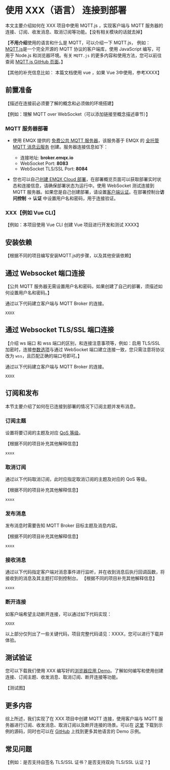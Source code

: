 # 使用 XXX（语言） 连接到部署


本文主要介绍如何在 XXX 项目中使用 MQTT.js ，实现客户端与 MQTT 服务器的连接、订阅、收发消息、取消订阅等功能。【没有相关模块的话就去掉】

【**不用介绍**使用的语言和什么是 MQTT，可以介绍一下 MQTT.js， 例如：[MQTT.js](https://github.com/mqttjs/MQTT.js)是一个完全开源的 MQTT 协议的客户端库，使用 JavaScript 编写，可用于 Node.js 和浏览器环境。有关 `MQTT.js` 的更多内容和使用方法，您可以前往查阅 [MQTT.js GitHub 页面](https://github.com/mqttjs/MQTT.js#table-of-contents)。】

【其他的补充信息比如： 本篇文档使用 vue ，如果 Vue 3中使用，参考XXXX】

## 前置准备

【描述在连接前必须要了解的概念和必须做的环境搭建】

【例如：理解 MQTT over WebSocket（可以添加链接至概念描述章节）】

### MQTT 服务器部署

- 使用 EMQX 提供的 [免费公共 MQTT 服务器](https://www.emqx.com/zh/mqtt/public-mqtt5-broker)，该服务基于 EMQX 的 [全托管 MQTT 消息云服务](https://www.emqx.com/zh) 创建。服务器连接信息如下：
  - 连接地址: **broker.emqx.io**
  - WebSocket Port: **8083**
  - WebSocket TLS/SSL Port: **8084**

- 您也可以自己[创建 EMQX Cloud 部署](../create/overview.md)，在部署概览页面可以获取部署实时状态和连接信息，请确保部署状态为运行中。使用 WebSocket 测试连接到 MQTT 服务器。如果您是自己创建部署，请设置[客户端认证](../deployments/auth_overview.md)。在部署控制台**访问控制** -> **认证** 中设置用户名和密码，用于连接验证。

### XXX【例如 Vue CLI】

【例如：本项目使用 Vue CLI 创建 Vue 项目进行开发和测试 XXXX】

## 安装依赖

【根据不同的项目编写安装MQTT.js的步骤，以及其他安装依赖】

## 通过 Websocket 端口连接

【公共 MQTT 服务器无需设置用户名和密码，如果创建了自己的部署，须描述如何设置用户名和密码。】

通过以下代码建立客户端与 MQTT Broker 的连接。

```
XXXX
```

## 通过 Websocket TLS/SSL 端口连接

【介绍 ws 端口 和 wss 端口的区别，和连接注意事项等，例如：启用 TLS/SSL 加密时，连接[参数选项](https://github.com/mqttjs/MQTT.js#mqttclientstreambuilder-options)与通过 WebSocket 端口建立连接一致，您只需注意将协议改为 `wss`，且匹配正确的端口号即可。】

通过以下代码建立客户端与 MQTT Broker 的连接。

```
XXXX
```

## 订阅和发布

本节主要介绍了如何在已连接到部署的情况下订阅主题并发布消息。

### 订阅主题

设置将要订阅的主题及对应 [QoS 等级](https://www.emqx.com/zh/blog/introduction-to-mqtt-qos)。

【根据不同的项目补充其他解释信息】

```js
xxxx
```

### 取消订阅

通过以下代码取消订阅，此时应指定取消订阅的主题及对应的 QoS 等级。

【根据不同的项目补充其他解释信息】

```js
xxxx
```

### 发布消息

发布消息时需要告知 MQTT Broker 目标主题及消息内容。

【根据不同的项目补充其他解释信息】

```js
xxxx
```

### 接收消息

通过以下代码指定客户端对消息事件进行监听，并在收到消息后执行回调函数，将接收到的消息及其主题打印到控制台。
【根据不同的项目补充其他解释信息】

```js
xxxx
```

### 断开连接

如客户端希望主动断开连接，可以通过如下代码实现：

```
XXXX
```

以上部分仅列出了一些关键代码，项目完整代码请见：XXXX，您可以进行下载并体验。

## 测试验证
您可以下载我们使用 XXX 编写好的[浏览器应用 Demo](XXX)。了解如何编写和使用创建连接、订阅主题、收发消息、取消订阅、断开连接等功能。

【测试图】



## 更多内容

综上所述，我们实现了在 XXX 项目中创建 MQTT 连接，使用客户端与 MQTT 服务器进行订阅、收发消息、取消订阅以及断开连接的场景。可以在 [这里](https://github.com/emqx/MQTT-Client-Examples/tree/master/mqtt-client-ESP8266) 下载到示例的源码，同时也可以在 [GitHub](https://github.com/emqx/MQTT-Client-Examples) 上找到更多其他语言的 Demo 示例。


## 常见问题

【例如：是否支持自签名 TLS/SSL 证书？是否支持双向 TLS/SSL 认证？】